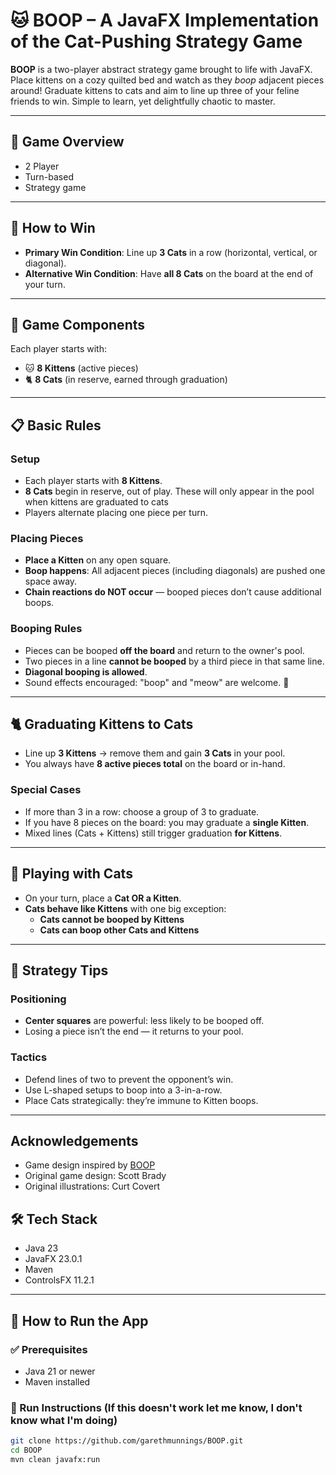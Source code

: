 # 🐱 BOOP – A JavaFX Implementation of the Cat-Pushing Strategy Game

**BOOP** is a two-player abstract strategy game brought to life with JavaFX. Place kittens on a cozy quilted bed and watch as they *boop* adjacent pieces around! Graduate kittens to cats and aim to line up three of your feline friends to win. Simple to learn, yet delightfully chaotic to master.

---

## 🧩 Game Overview
- 2 Player
- Turn-based
- Strategy game

---

## 🎯 How to Win

- **Primary Win Condition**: Line up **3 Cats** in a row (horizontal, vertical, or diagonal).
- **Alternative Win Condition**: Have **all 8 Cats** on the board at the end of your turn.

---

## 🐾 Game Components

Each player starts with:
- 🐱 **8 Kittens** (active pieces)
- 🐈 **8 Cats** (in reserve, earned through graduation)

---

## 📋 Basic Rules

### Setup
- Each player starts with **8 Kittens**.
- **8 Cats** begin in reserve, out of play. These will only appear in the pool when kittens are graduated to cats
- Players alternate placing one piece per turn.

### Placing Pieces
- **Place a Kitten** on any open square.
- **Boop happens**: All adjacent pieces (including diagonals) are pushed one space away.
- **Chain reactions do NOT occur** — booped pieces don’t cause additional boops.

### Booping Rules
- Pieces can be booped **off the board** and return to the owner's pool.
- Two pieces in a line **cannot be booped** by a third piece in that same line.
- **Diagonal booping is allowed**.
- Sound effects encouraged: "boop" and "meow" are welcome. 🐾

---

## 🐈 Graduating Kittens to Cats

- Line up **3 Kittens** → remove them and gain **3 Cats** in your pool.
- You always have **8 active pieces total** on the board or in-hand.

### Special Cases
- If more than 3 in a row: choose a group of 3 to graduate.
- If you have 8 pieces on the board: you may graduate a **single Kitten**.
- Mixed lines (Cats + Kittens) still trigger graduation **for Kittens**.

---

## 🐾 Playing with Cats

- On your turn, place a **Cat OR a Kitten**.
- **Cats behave like Kittens** with one big exception:
  - **Cats cannot be booped by Kittens**
  - **Cats can boop other Cats and Kittens**

---

## 🧠 Strategy Tips

### Positioning
- **Center squares** are powerful: less likely to be booped off.
- Losing a piece isn’t the end — it returns to your pool.

### Tactics
- Defend lines of two to prevent the opponent’s win.
- Use L-shaped setups to boop into a 3-in-a-row.
- Place Cats strategically: they’re immune to Kitten boops.

---
## Acknowledgements
- Game design inspired by [BOOP](https://www.smirkanddagger.com/product-page/boop)
- Original game design: Scott Brady
- Original illustrations: Curt Covert

## 🛠️ Tech Stack

- Java 23
- JavaFX 23.0.1
- Maven
- ControlsFX 11.2.1

---

## 🚀 How to Run the App

### ✅ Prerequisites
- Java 21 or newer
- Maven installed

### 🧪 Run Instructions (If this doesn't work let me know, I don't know what I'm doing)

```bash
git clone https://github.com/garethmunnings/BOOP.git
cd BOOP
mvn clean javafx:run
